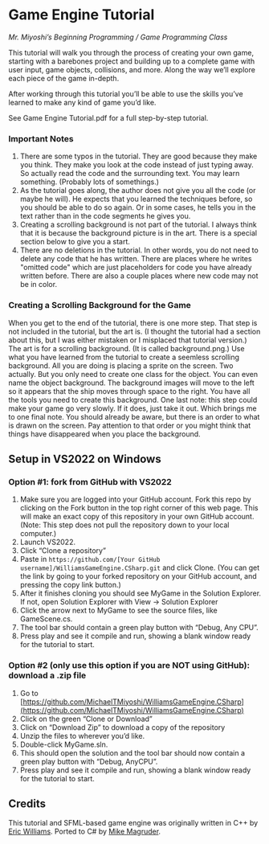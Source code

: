 # Game Engine Tutorial
*Mr. Miyoshi’s Beginning Programming / Game Programming Class*

This tutorial will walk you through the process of creating your own game, starting with a barebones project and building up to a complete game with user input, game objects, collisions, and more. Along the way we’ll explore each piece of the game in-depth. 

After working through this tutorial you’ll be able to use the skills you’ve learned to make any kind of game you’d like.

See Game Engine Tutorial.pdf for a full step-by-step tutorial.

### Important Notes

1. There are some typos in the tutorial.  They are good because they make you think.  They make you look at the code instead of just typing away.  So actually read the code and the surrounding text.  You may learn something.  (Probably lots of somethings.)
1. As the tutorial goes along, the author does not give you all the code (or maybe he will).  He expects that you learned the techniques before, so you should be able to do so again.  Or in some cases, he tells you in the text rather than in the code segments he gives you.
1. Creating a scrolling background is not part of the tutorial.  I always think that it is because the background picture is in the art.  There is a special section below to give you a start.
1. There are no deletions in the tutorial.  In other words, you do not need to delete any code that he has written.  There are places where he writes "omitted code" which are just placeholders for code you have already written before.  There are also a couple places where new code may not be in color.

### Creating a Scrolling Background for the Game

When you get to the end of the tutorial, there is one more step.  That step is not included in the tutorial, but the art is.  (I thought the tutorial had a section about this, but I was either mistaken or I misplaced that tutorial version.)  The art is for a scrolling background.  (It is called background.png.)  Use what you have learned from the tutorial to create a seemless scrolling background.  All you are doing is placing a sprite on the screen.  Two actually.  But you only need to create one class for the object.  You can even name the object background.  The background images will move to the left so it appears that the ship moves through space to the right.  You have all the tools you need to create this background.  One last note: this step could make your game go very slowly.  If it does, just take it out.  Which brings me to one final note.  You should already be aware, but there is an order to what is drawn on the screen.  Pay attention to that order or you might think that things have disappeared when you place the background.

## Setup in VS2022 on Windows

### Option #1: fork from GitHub with VS2022

1) Make sure you are logged into your GitHub account.  Fork this repo by clicking on the Fork button in the top right corner of this web page.  This will make an exact copy of this repository in your own GitHub account.  (Note: This step does not pull the repository down to your local computer.)
1) Launch VS2022.
1) Click “Clone a repository”
1) Paste in `https://github.com/[Your GitHub username]/WilliamsGameEngine.CSharp.git` and click Clone.  (You can get the link by going to your forked repository on your GitHub account, and pressing the copy link button.)
1) After it finishes cloning you should see MyGame in the Solution Explorer. If not, open Solution Explorer with View -> Solution Explorer
1) Click the arrow next to MyGame to see the source files, like GameScene.cs.
1) The tool bar should contain a green play button with “Debug, Any CPU”.
1) Press play and see it compile and run, showing a blank window ready for the tutorial to start.

### Option #2 (only use this option if you are NOT using GitHub): download a .zip file

1) Go to [https://github.com/MichaelTMiyoshi/WilliamsGameEngine.CSharp](https://github.com/MichaelTMiyoshi/WilliamsGameEngine.CSharp)
1) Click on the green “Clone or Download”
1) Click on “Download Zip” to download a copy of the repository
1) Unzip the files to wherever you’d like.
1) Double-click MyGame.sln.
1) This should open the solution and the tool bar should now contain a green play button with “Debug, AnyCPU”.
1) Press play and see it compile and run, showing a blank window ready for the tutorial to start.

## Credits

This tutorial and SFML-based game engine was originally written in C++ by [Eric Williams](https://github.com/boringuser). Ported to C# by [Mike Magruder](https://github.com/mikemag).
